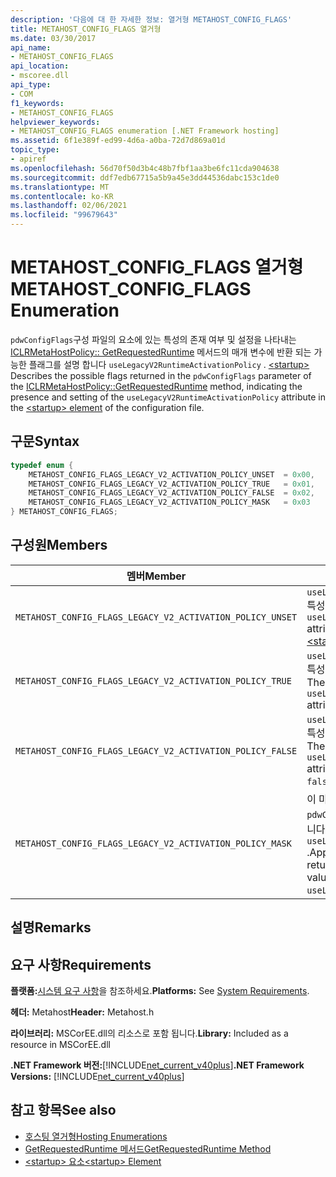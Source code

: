 ```yaml
---
description: '다음에 대 한 자세한 정보: 열거형 METAHOST_CONFIG_FLAGS'
title: METAHOST_CONFIG_FLAGS 열거형
ms.date: 03/30/2017
api_name:
- METAHOST_CONFIG_FLAGS
api_location:
- mscoree.dll
api_type:
- COM
f1_keywords:
- METAHOST_CONFIG_FLAGS
helpviewer_keywords:
- METAHOST_CONFIG_FLAGS enumeration [.NET Framework hosting]
ms.assetid: 6f1e389f-ed99-4d6a-a0ba-72d7d869a01d
topic_type:
- apiref
ms.openlocfilehash: 56d70f50d3b4c48b7fbf1aa3be6fc11cda904638
ms.sourcegitcommit: ddf7edb67715a5b9a45e3dd44536dabc153c1de0
ms.translationtype: MT
ms.contentlocale: ko-KR
ms.lasthandoff: 02/06/2021
ms.locfileid: "99679643"
---
```

# <a name="metahost_config_flags-enumeration"></a><span data-ttu-id="c3bbc-103">METAHOST_CONFIG_FLAGS 열거형</span><span class="sxs-lookup"><span data-stu-id="c3bbc-103">METAHOST_CONFIG_FLAGS Enumeration</span></span>

<span data-ttu-id="c3bbc-104">`pdwConfigFlags`구성 파일의 요소에 있는 특성의 존재 여부 및 설정을 나타내는 [ICLRMetaHostPolicy:: GetRequestedRuntime](iclrmetahostpolicy-getrequestedruntime-method.md) 메서드의 매개 변수에 반환 되는 가능한 플래그를 설명 합니다 `useLegacyV2RuntimeActivationPolicy` . [ \<startup> ](../../configure-apps/file-schema/startup/startup-element.md)</span><span class="sxs-lookup"><span data-stu-id="c3bbc-104">Describes the possible flags returned in the `pdwConfigFlags` parameter of the [ICLRMetaHostPolicy::GetRequestedRuntime](iclrmetahostpolicy-getrequestedruntime-method.md) method, indicating the presence and setting of the `useLegacyV2RuntimeActivationPolicy` attribute in the [\<startup> element](../../configure-apps/file-schema/startup/startup-element.md) of the configuration file.</span></span>  
  
## <a name="syntax"></a><span data-ttu-id="c3bbc-105">구문</span><span class="sxs-lookup"><span data-stu-id="c3bbc-105">Syntax</span></span>  
  
```cpp  
typedef enum {  
    METAHOST_CONFIG_FLAGS_LEGACY_V2_ACTIVATION_POLICY_UNSET  = 0x00,  
    METAHOST_CONFIG_FLAGS_LEGACY_V2_ACTIVATION_POLICY_TRUE   = 0x01,  
    METAHOST_CONFIG_FLAGS_LEGACY_V2_ACTIVATION_POLICY_FALSE  = 0x02,  
    METAHOST_CONFIG_FLAGS_LEGACY_V2_ACTIVATION_POLICY_MASK   = 0x03  
} METAHOST_CONFIG_FLAGS;  
```  
  
## <a name="members"></a><span data-ttu-id="c3bbc-106">구성원</span><span class="sxs-lookup"><span data-stu-id="c3bbc-106">Members</span></span>  
  
|<span data-ttu-id="c3bbc-107">멤버</span><span class="sxs-lookup"><span data-stu-id="c3bbc-107">Member</span></span>|<span data-ttu-id="c3bbc-108">설명</span><span class="sxs-lookup"><span data-stu-id="c3bbc-108">Description</span></span>|  
|------------|-----------------|  
|`METAHOST_CONFIG_FLAGS_LEGACY_V2_ACTIVATION_POLICY_UNSET`|<span data-ttu-id="c3bbc-109">`useLegacyV2RuntimeActivationPolicy`특성이 [ \<startup> 요소](../../configure-apps/file-schema/startup/startup-element.md)에 없습니다.</span><span class="sxs-lookup"><span data-stu-id="c3bbc-109">The `useLegacyV2RuntimeActivationPolicy` attribute was not present in the [\<startup> Element](../../configure-apps/file-schema/startup/startup-element.md).</span></span>|  
|`METAHOST_CONFIG_FLAGS_LEGACY_V2_ACTIVATION_POLICY_TRUE`|<span data-ttu-id="c3bbc-110">`useLegacyV2RuntimeActivationPolicy`특성이 표시 되 고가로 설정 된 `true` 경우</span><span class="sxs-lookup"><span data-stu-id="c3bbc-110">The `useLegacyV2RuntimeActivationPolicy` attribute was present and set to `true`.</span></span>|  
|`METAHOST_CONFIG_FLAGS_LEGACY_V2_ACTIVATION_POLICY_FALSE`|<span data-ttu-id="c3bbc-111">`useLegacyV2RuntimeActivationPolicy`특성이 표시 되 고가로 설정 된 `false` 경우</span><span class="sxs-lookup"><span data-stu-id="c3bbc-111">The `useLegacyV2RuntimeActivationPolicy` attribute was present and set to `false`.</span></span>|  
|`METAHOST_CONFIG_FLAGS_LEGACY_V2_ACTIVATION_POLICY_MASK`|<span data-ttu-id="c3bbc-112">이 마스크를에 반환 된 값에 적용 하 여 `pdwConfigFlags` 와 관련 된 값을 가져옵니다 `useLegacyV2RuntimeActivationPolicy` .</span><span class="sxs-lookup"><span data-stu-id="c3bbc-112">Apply this mask to the value returned in `pdwConfigFlags` to get the values relevant to `useLegacyV2RuntimeActivationPolicy`.</span></span>|  
  
## <a name="remarks"></a><span data-ttu-id="c3bbc-113">설명</span><span class="sxs-lookup"><span data-stu-id="c3bbc-113">Remarks</span></span>  
  
## <a name="requirements"></a><span data-ttu-id="c3bbc-114">요구 사항</span><span class="sxs-lookup"><span data-stu-id="c3bbc-114">Requirements</span></span>  

 <span data-ttu-id="c3bbc-115">**플랫폼:**[시스템 요구 사항](../../get-started/system-requirements.md)을 참조하세요.</span><span class="sxs-lookup"><span data-stu-id="c3bbc-115">**Platforms:** See [System Requirements](../../get-started/system-requirements.md).</span></span>  
  
 <span data-ttu-id="c3bbc-116">**헤더:** Metahost</span><span class="sxs-lookup"><span data-stu-id="c3bbc-116">**Header:** Metahost.h</span></span>  
  
 <span data-ttu-id="c3bbc-117">**라이브러리:** MSCorEE.dll의 리소스로 포함 됩니다.</span><span class="sxs-lookup"><span data-stu-id="c3bbc-117">**Library:** Included as a resource in MSCorEE.dll</span></span>  
  
 <span data-ttu-id="c3bbc-118">**.NET Framework 버전:**[!INCLUDE[net_current_v40plus](../../../../includes/net-current-v40plus-md.md)]</span><span class="sxs-lookup"><span data-stu-id="c3bbc-118">**.NET Framework Versions:** [!INCLUDE[net_current_v40plus](../../../../includes/net-current-v40plus-md.md)]</span></span>  
  
## <a name="see-also"></a><span data-ttu-id="c3bbc-119">참고 항목</span><span class="sxs-lookup"><span data-stu-id="c3bbc-119">See also</span></span>

- [<span data-ttu-id="c3bbc-120">호스팅 열거형</span><span class="sxs-lookup"><span data-stu-id="c3bbc-120">Hosting Enumerations</span></span>](hosting-enumerations.md)
- [<span data-ttu-id="c3bbc-121">GetRequestedRuntime 메서드</span><span class="sxs-lookup"><span data-stu-id="c3bbc-121">GetRequestedRuntime Method</span></span>](iclrmetahostpolicy-getrequestedruntime-method.md)
- [<span data-ttu-id="c3bbc-122">\<startup> 요소</span><span class="sxs-lookup"><span data-stu-id="c3bbc-122">\<startup> Element</span></span>](../../configure-apps/file-schema/startup/startup-element.md)
